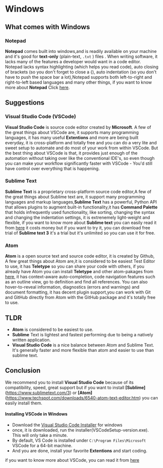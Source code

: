 # Windows
## What comes with Windows
### Notepad
**Notepad** comes built into windows,and is readily available on your machine and it's good for **text-only** (plain-text, `.txt` ) files . When writing software, it lacks many of the features a developer would want in a code editor. Notepad lacks syntax highlighting (which helps you read code), auto closing of brackets (so you don't forget to close a {), auto indentation (so you don't have to push the space bar a lot),Notepad supports both left-to-right and right-to-left based languages and many other things, if you want to know more about **Notepad** Click [here](https://en.wikipedia.org/wiki/Microsoft_Notepad#Features).

## Suggestions
### Visual Studio Code (VSCode)
**Visual Studio Code** is source code editor created by **Microsoft**. A few of the great things about VSCode are, it supports many programming languages, it has many useful **Extentions** and more are being built everyday, it is cross-platform and totally free and you can do a very lite and sweet setup to automate and do most of your work from within VSCode. But the best thing about VSCode is that, it provides just enough of the automation without taking over like the conventional IDE's, so even though you can make your workflow significantly faster with VSCode - You'd still have control over everything that is happening.

### Sublime Text
**Sublime Text** is a proprietary cross-platform source code editor,A few of the great things about Sublime text are, it support many programming languages and markup languages,**Sublime Text** has a powerful, Python API that allows plugins to augment built-in functionality,it has **Command Palette** that holds infrequently used functionality, like sorting, changing the syntax and changing the indentation settings, it is extrenemely light-weight and flexible, if you want to know more about **Sublime text** you can easily read it from [here](https://www.sublimetext.com/) it costs money but if you want to try it, you can download free trial of **Sublime text 3** it's a trial but it's unlimited so you can use it for free.

### Atom
**Atom** is a open source text and source code editor, it is created by Github, A few great things about Atom are,it is considered to be easiest Test Editor to use, it has **Teletype** so you can share your code with others, if you already have Atom you can install **Teletype** and other atom-pakages from [here](https://atom.io/packages), it has context-aware auto-completion, code navigation features such as an outline view, go to definition and find all references. You can also hover-to-reveal information, diagnostics (errors and warnings) and document formatting, it has decent plugin support,you can work with Git and GitHub directly from Atom with the GitHub package and it's totally free to use.

## TLDR
+ **Atom** is considered to be easiest to use.
+ **Sublime** Text is lightest and fastest performing due to being a natively written application.
+ **Visual Studio Code** is a nice balance between Atom and Sublime Text. It's generally faster and more flexible than atom and easier to use than sublime text.

## Conclusion
We recommend you to install **Visual Studio Code** because of its compatibility, speed, great support but if you want to install **[Sublime]**(https://www.sublimetext.com/3) or **[Atom]**(https://www.techspot.com/downloads/6540-atom-text-editor.htm) you can easily install them.

#### Installing VSCode in Windows
+ Download the [Visual Studio Code Installer](https://go.microsoft.com/fwlink/?linkID=534107) for windows
+ once, it is downloaded, run the installer(VSCodeSetup-version.exe). This will only take a minute.
+ By default, VS Code is installed under `C:\Program Files\Microsoft` VSCode for a 64-bit machine.
+ And you are done, install your favorite **Extentions** and start coding.

if you want to know more about VSCode, you can read it from [here](https://code.visualstudio.com/docs)
